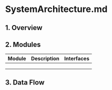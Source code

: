 # SystemArchitecture.md

## 1. Overview

## 2. Modules
| Module | Description | Interfaces |
|---------|--------------|-------------|
|  | |  |
|  |  |  |
|  |  | |

## 3. Data Flow
